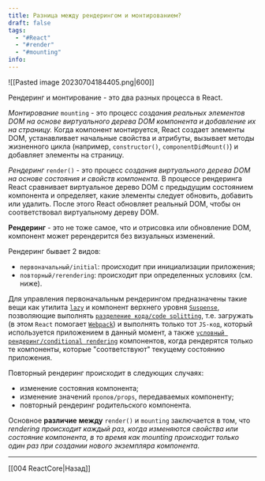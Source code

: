 ```yaml
---
title: Разница между рендерингом и монтированием?
draft: false
tags:
  - "#React"
  - "#render"
  - "#mounting"
info:
---
```

![[Pasted image 20230704184405.png|600]]

Рендеринг и монтирование - это два разных процесса в React.

_Монтирование_ `mounting` - это процесс _создания реальных элементов DOM на основе виртуального дерева DOM компонента и добавление их на страницу._ Когда компонент монтируется, React создает элементы DOM, устанавливает начальные свойства и атрибуты, вызывает методы жизненного цикла (например, `constructor()`, `componentDidMount()`) и добавляет элементы на страницу.

_Рендеринг_ `render()` - это процесс _создания виртуального дерева DOM на основе состояния и свойств компонента._ В процессе рендеринга React сравнивает виртуальное дерево DOM с предыдущим состоянием компонента и определяет, какие элементы следует обновить, добавить или удалить. После этого React обновляет реальный DOM, чтобы он соответствовал виртуальному дереву DOM.

**Рендеринг** - это не тоже самое, что и отрисовка или обновление DOM, компонент может ререндерится без визуальных изменений.

Рендеринг бывает 2 видов:

- `первоначальный/initial`: происходит при инициализации приложения;
- `повторный/rerendering`: происходит при определенных условиях (см. ниже).

Для управления первоначальным рендерингом предназначены такие вещи как утилита [`lazy`](https://ru.reactjs.org/docs/react-api.html#reactlazy) и компонент верхнего уровня [`Suspense`](https://ru.reactjs.org/docs/react-api.html#reactsuspense), позволяющие выполнять [`разделение кода/code splitting`](https://ru.reactjs.org/docs/code-splitting.html), т.е. загружать (в этом `React` помогает [`Webpack`](https://webpack.js.org/)) и выполнять только тот `JS-код`, который используется приложением в данный момент, а также [`условный рендеринг/conditional rendering`](https://ru.reactjs.org/docs/conditional-rendering.html) компонентов, когда рендерятся только те компоненты, которые "соответствуют" текущему состоянию приложения.

Повторный рендеринг происходит в следующих случаях:

- изменение состояния компонента;
- изменение значений `пропов/props`, передаваемых компоненту;
- повторный рендеринг родительского компонента.

Основное **различие** **между** `render()` и `mounting` заключается в том, что _rendering происходит каждый раз, когда изменяются свойства или состояние компонента, в то время как mounting происходит только один раз при создании нового экземпляра компонента._

---

[[004 ReactCore|Назад]]